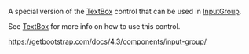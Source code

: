 A special version of the [TextBox](~/controls/bootstrap4/TextBox) control that can be used in [InputGroup](~/controls/bootstrap4/InputGroup).

See [TextBox](~/controls/bootstrap4/TextBox) for more info on how to use this control.

<https://getbootstrap.com/docs/4.3/components/input-group/>
